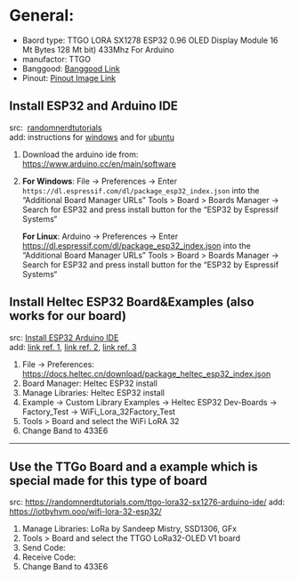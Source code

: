 # General:
- Baord type:   TTGO LORA SX1278 ESP32 0.96 OLED Display Module 16 Mt Bytes 128 Mt bit) 433Mhz For Arduino 
- manufactor:   TTGO
- Banggood:     [Banggood Link](https://www.banggood.com/2Pcs-LILYGO-TTGO-LORA-SX1278-ESP32-0_96-OLED-Display-Module-16-Mt-Bytes-128-Mt-bit-433Mhz-For-Arduino-p-1270420.html)
- Pinout:       [Pinout Image Link](https://imgaz.staticbg.com/images/oaupload/ser1/banggood/images/15/B3/40996a08-9df2-46a1-b320-9f9b1a8a16a1.jpg)

## Install ESP32 and Arduino IDE

src:&nbsp;&nbsp;[randomnerdtutorials](https://randomnerdtutorials.com/esp32-lora-rfm95-transceiver-arduino-ide/)  
add: instructions for [windows](https://randomnerdtutorials.com/installing-the-esp32-board-in-arduino-ide-windows-instructions/)
and for [ubuntu](https://randomnerdtutorials.com/installing-the-esp32-board-in-arduino-ide-mac-and-linux-instructions/)

1) Download the arduino ide from: https://www.arduino.cc/en/main/software
2) __For Windows__: File -> Preferences -> Enter ```https://dl.espressif.com/dl/package_esp32_index.json``` into the “Additional Board Manager URLs”
                Tools > Board > Boards Manager -> Search for ESP32 and press install button for the “ESP32 by Espressif Systems“

   __For Linux__:   Arduino -> Preferences -> Enter https://dl.espressif.com/dl/package_esp32_index.json into the “Additional Board Manager URLs”
                Tools > Board > Boards Manager -> Search for ESP32 and press install button for the “ESP32 by Espressif Systems“

## Install Heltec ESP32 Board&Examples (also works for our board)

src: [Install ESP32 Arduino IDE](https://docs.heltec.cn/#/en/user_manual/how_to_install_esp32_Arduino)  
add: [link ref. 1](https://github.com/Heltec-Aaron-Lee/WiFi_Kit_series), 
[link ref. 2](https://imgaz.staticbg.com/images/oaupload/ser1/banggood/images/15/B3/40996a08-9df2-46a1-b320-9f9b1a8a16a1.jpg), [link ref. 3](https://iotbyhvm.ooo/wifi-lora-32-esp32/)

1) File -> Preferences: https://docs.heltec.cn/download/package_heltec_esp32_index.json
2) Board Manager: Heltec ESP32 install
3) Manage Libraries: Heltec ESP32 install
4) Example -> Custom Library Examples -> Heltec ESP32 Dev-Boards -> Factory_Test -> WiFi_Lora_32Factory_Test
5) Tools > Board and select the WiFi LoRA 32
6) Change Band to 433E6

---
## Use the TTGo Board and a example which is special made for this type of board  

src: https://randomnerdtutorials.com/ttgo-lora32-sx1276-arduino-ide/
add: https://iotbyhvm.ooo/wifi-lora-32-esp32/

1) Manage Libraries: LoRa by Sandeep Mistry, SSD1306, GFx
2) Tools > Board and select the TTGO LoRa32-OLED V1 board
3) Send Code:
4) Receive Code:
5) Change Band to 433E6
